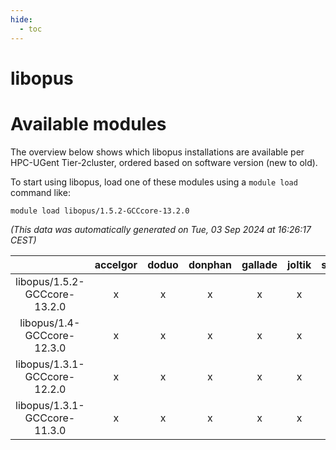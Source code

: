 ```yaml
---
hide:
  - toc
---
```


libopus
=======

# Available modules


The overview below shows which libopus installations are available per HPC-UGent Tier-2cluster, ordered based on software version (new to old).

To start using libopus, load one of these modules using a `module load` command like:

```shell
module load libopus/1.5.2-GCCcore-13.2.0
```

*(This data was automatically generated on Tue, 03 Sep 2024 at 16:26:17 CEST)*  

| |accelgor|doduo|donphan|gallade|joltik|shinx|skitty|
| :---: | :---: | :---: | :---: | :---: | :---: | :---: | :---: |
|libopus/1.5.2-GCCcore-13.2.0|x|x|x|x|x|x|x|
|libopus/1.4-GCCcore-12.3.0|x|x|x|x|x|x|x|
|libopus/1.3.1-GCCcore-12.2.0|x|x|x|x|x|-|x|
|libopus/1.3.1-GCCcore-11.3.0|x|x|x|x|x|x|x|

